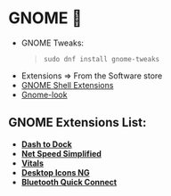 # GNOME 👣

- GNOME Tweaks: 
    > `sudo dnf install gnome-tweaks`
- Extensions => From the Software store 
- [GNOME Shell Extensions](https://extensions.gnome.org/)
- [Gnome-look](https://www.gnome-look.org/s/Gnome/browse/)

## GNOME Extensions List:
- [**Dash to Dock**](https://extensions.gnome.org/extension/307/dash-to-dock/)
- [**Net Speed Simplified**](https://extensions.gnome.org/extension/3724/net-speed-simplified/)
- [**Vitals**](https://extensions.gnome.org/extension/1460/vitals/)
- [**Desktop Icons NG**](https://extensions.gnome.org/extension/2087/desktop-icons-ng-ding/)
- [**Bluetooth Quick Connect**](https://extensions.gnome.org/extension/1401/bluetooth-quick-connect/)
